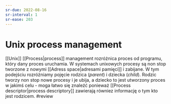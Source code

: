 ```yaml
---
sr-due: 2022-08-16
sr-interval: 1
sr-ease: 203
---
```


# Unix process management
[[Unix]] [[Process|process]] management rozróżnica proces od programu, który dany proces uruchamia. W systemach unixowych procesy są non stop tworzone z nowymi [[Adress space|adresami pamięci]] i zabijane. W tym podejściu rozróżniamy pojęcie rodzica (*parent*) i dziecka (*child*). Rodzic tworzy non stop nowe procesy i je ubija, a dziecko to jest utworzony proces w jakimś celu - moga łatwo się znaleźć ponieważ [[Process descriptor|process descriptory]] zawierają równiez informację o tym kto jest rodzicem. 
#review